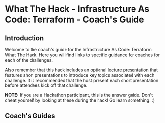 # What The Hack - Infrastructure As Code: Terraform - Coach's Guide

## Introduction
Welcome to the coach's guide for the Infrastructure As Code: Terraform  What The Hack. Here you will find links to specific guidance for coaches for each of the challenges.

Also remember that this hack includes an optional [lecture presentation](tbd) that features short presentations to introduce key topics associated with each challenge. It is recommended that the host present each short presentation before attendees kick off that challenge.

**NOTE:** If you are a Hackathon participant, this is the answer guide.  Don't cheat yourself by looking at these during the hack!  Go learn something. :)

## Coach's Guides
